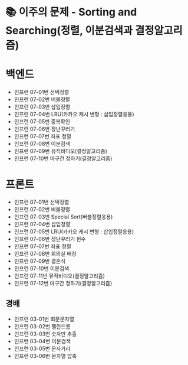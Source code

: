 # 📚 이주의 문제 - Sorting and Searching(정렬, 이분검색과 결정알고리즘)

# 백엔드
- 인프런 07-01번 선택정렬
- 인프런 07-02번 버블정렬
- 인프런 07-03번 삽입정렬
- 인프런 07-04번 LRU(카카오 캐시 변형 : 삽입정렬응용)
- 인프런 07-05번 중복확인
- 인프런 07-06번 장난꾸러기
- 인프런 07-07번 좌표 정렬
- 인프런 07-08번 이분검색
- 인프런 07-09번 뮤직비디오(결정알고리즘)
- 인프런 07-10번 마구간 정하기(결정알고리즘)

# 프론트
- 인프런 07-01번 선택정렬
- 인프런 07-02번 버블정렬
- 인프런 07-03번 Special Sort(버블정렬응용)
- 인프런 07-04번 삽입정렬
- 인프런 07-05번 LRU(카카오 캐시 변형 : 삽입정렬응용)
- 인프런 07-06번 장난꾸러기 현수
- 인프런 07-07번 좌표 정렬
- 인프런 07-08번 회의실 배정
- 인프런 07-09번 결혼식
- 인프런 07-10번 이분검색
- 인프런 07-11번 뮤직비디오(결정알고리즘)
- 인프런 07-12번 마구간 정하기(결정알고리즘)

## 경배
- 인프런 03-01번 회문문자열
- 인프런 03-02번 팰린드롬
- 인프런 03-03번 숫자만 추출
- 인프런 03-04번 이분검색
- 인프런 03-05번 문자거리
- 인프런 03-06번 문자열 압축
